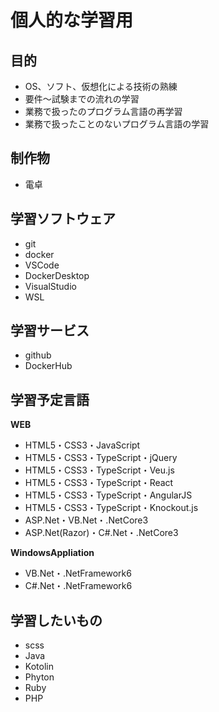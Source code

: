 # 個人的な学習用
## 目的
- OS、ソフト、仮想化による技術の熟練  
- 要件～試験までの流れの学習  
- 業務で扱ったのプログラム言語の再学習  
- 業務で扱ったことのないプログラム言語の学習  

## 制作物
- 電卓

## 学習ソフトウェア
- git
- docker
- VSCode
- DockerDesktop
- VisualStudio
- WSL

## 学習サービス
- github
- DockerHub

## 学習予定言語
**WEB**  
- HTML5・CSS3・JavaScript
- HTML5・CSS3・TypeScript・jQuery  
- HTML5・CSS3・TypeScript・Veu.js  
- HTML5・CSS3・TypeScript・React  
- HTML5・CSS3・TypeScript・AngularJS  
- HTML5・CSS3・TypeScript・Knockout.js  
- ASP.Net・VB.Net・.NetCore3  
- ASP.Net(Razor)・C#.Net・.NetCore3  

**WindowsAppliation**  
- VB.Net・.NetFramework6  
- C#.Net・.NetFramework6  

## 学習したいもの
- scss
- Java
- Kotolin
- Phyton
- Ruby
- PHP